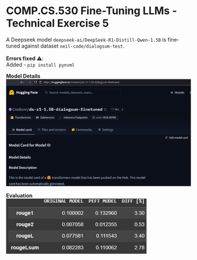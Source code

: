 # COMP.CS.530 Fine-Tuning LLMs - Technical Exercise 5

A Deepseek model `deepseek-ai/DeepSeek-R1-Distill-Qwen-1.5B` is fine-tuned against dataset `neil-code/dialogsum-test`.\
\
**Errors fixed** ⚠️:\
Added - `pip install pynvml`


**Model Details**\
![screenshot](hf_model_card.png)

**Evaluation**\
![screenshot](peft_performance.png)
